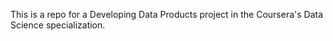 This is a repo for a Developing Data Products project in the Coursera's Data Science specialization.